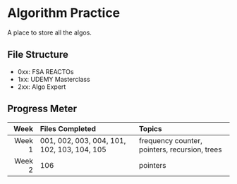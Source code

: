 # Algorithm Practice

A place to store all the algos.

## File Structure

- 0xx: FSA REACTOs
- 1xx: UDEMY Masterclass
- 2xx: Algo Expert

## Progress Meter

|   Week | Files Completed                             | Topics                                        |
| -----: | :------------------------------------------ | :-------------------------------------------- |
| Week 1 | 001, 002, 003, 004, 101, 102, 103, 104, 105 | frequency counter, pointers, recursion, trees |
| Week 2 | 106                                         | pointers                                      |
